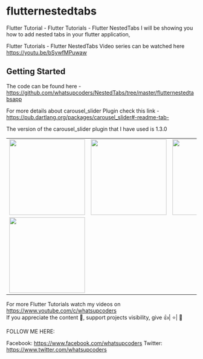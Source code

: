 # flutternestedtabs

Flutter Tutorial - Flutter Tutorials - Flutter NestedTabs
I will be showing you how to add nested tabs in your flutter application,

Flutter Tutorials - Flutter NestedTabs Video series can be watched here https://youtu.be/bSywfMPuwaw
## Getting Started

The code can be found here - https://github.com/whatsupcoders/NestedTabs/tree/master/flutternestedtabsapp

For more details about carousel_slider Plugin check this link - https://pub.dartlang.org/packages/carousel_slider#-readme-tab-

The version of the  carousel_slider plugin that I have used is 1.3.0


<div style="text-align: center">
    <table>
        <tr>
            <td style="text-align: center">
                    <img src="https://user-images.githubusercontent.com/46075509/58398646-5597e100-801b-11e9-8a69-eba6bb68c7bc.png" width="200"/>
            </td>            
            <td style="text-align: center">              
                    <img src="https://user-images.githubusercontent.com/46075509/58398647-56307780-801b-11e9-9543-67cb2ccac96e.png" width="200"/>
            </td>
            <td style="text-align: center">
                    <img src="https://user-images.githubusercontent.com/46075509/58398649-5761a480-801b-11e9-8a2b-d020f919ea42.png" width="200" />
            </td>
        </tr>
      <tr>
            <td style="text-align: center">
                    <img src="https://github.com/whatsupcoders/Flutter-Nested-Tabs/blob/master/assets/nestedtabs.gif" width="200"/>
            </td>            
      </tr>
  </table>
  </div>
  
For more Flutter Tutorials watch my videos on https://www.youtube.com/c/whatsupcoders <br />
If you appreciate the content 📖, support projects visibility, give 👍| ⭐| 👏

FOLLOW ME HERE:

Facebook: https://www.facebook.com/whatsupcoders
Twitter: https://www.twitter.com/whatsupcoders

